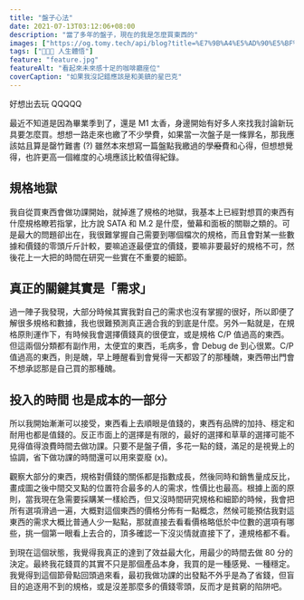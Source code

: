 ```yaml
---
title: "盤子心法"
date: 2021-07-13T03:12:06+08:00
description: "當了多年的盤子，現在的我是怎麼買東西的"
images: ["https://og.tomy.tech/api/blog?title=%E7%9B%A4%E5%AD%90%E5%BF%83%E6%B3%95"]
tags: ["🧑🏻‍🏫 人生體悟"]
feature: "feature.jpg"
featureAlt: "看起來未來感十足的咖啡廳座位"
coverCaption: "如果我沒記錯應該是和美鎮的星巴克"
---
```


好想出去玩 QQQQQ

最近不知道是因為畢業季到了，還是 M1 太香，身邊開始有好多人來找我討論新玩具要怎麼買。想想一路走來也繳了不少學費，如果當一次盤子是一條罪名，那我應該姑且算是罄竹難書 (?) 雖然本來想寫一篇盤點我繳過的學~~廢~~費和心得，但想想覺得，也許更高一個維度的心境應該比較值得紀錄。

## 規格地獄

我自從買東西會做功課開始，就掉進了規格的地獄，我基本上已經對想買的東西有什麼規格瞭若指掌，比方說 SATA 和 M.2 是什麼，螢幕和面板的關聯之類的。可是最大的問題卻出在，我很難掌握自己需要到哪個檔次的規格，而且會對某一些數據和價錢的零頭斤斤計較，要嘛追逐最便宜的價錢，要嘛非要最好的規格不可，然後花上一大把的時間在研究一些實在不重要的細節。

## 真正的關鍵其實是「需求」

過一陣子我發現，大部分時候其實我對自己的需求也沒有掌握的很好，所以即便了解很多規格和數據，我也很難預測真正適合我的到底是什麼。另外一點就是，在規格原則運作下，有時候我會選擇價錢真的很便宜，或是規格 C/P 值過高的東西。但這兩個分類都有副作用，太便宜的東西，毛病多，會 Debug de 到心很累。C/P 值過高的東西，則是醜，早上睡醒看到會覺得一天都毀了的那種醜，東西帶出門會不想承認那是自己買的那種醜。

## 投入的時間 也是成本的一部分

所以我開始漸漸可以接受，東西看上去順眼是值錢的，東西有品牌的加持、穩定和耐用也都是值錢的。反正市面上的選擇是有限的，最好的選擇和草草的選擇可能不見得值得浪費時間去做功課。只要不是盤子價，多花一點的錢，滿足的是視覺上的協調，省下做功課的時間還可以用來耍廢 (x)。

觀察大部分的東西，規格對價錢的關係都是指數成長，然後同時和銷售量成反比，畫成圖之後中間交叉點的位置符合最多的人的需求，性價比也最高。根據上面的原則，當我現在急需要採購某一樣給西，但又沒時間研究規格和細節的時候，我會把所有選項滑過一遍，大概對這個東西的價格分佈有一點概念，然候可能預估我對這東西的需求大概比普通人少一點點，那就直接去看看價格略低於中位數的選項有哪些，挑一個第一眼看上去合的，頂多確認一下沒災情就直接下了，連規格都不看。

到現在這個狀態，我覺得我真正的達到了效益最大化，用最少的時間去做 80 分的決定。最終我花錢買的其實不只是那個產品本身，我買的是一種感覺、一種穩定。我覺得到這個節骨點回頭過來看，最初我做功課的出發點不外乎是為了省錢，但盲目的追逐用不到的規格，或是沒差那麼多的價錢零頭，反而才是貧窮的陷阱吧。
